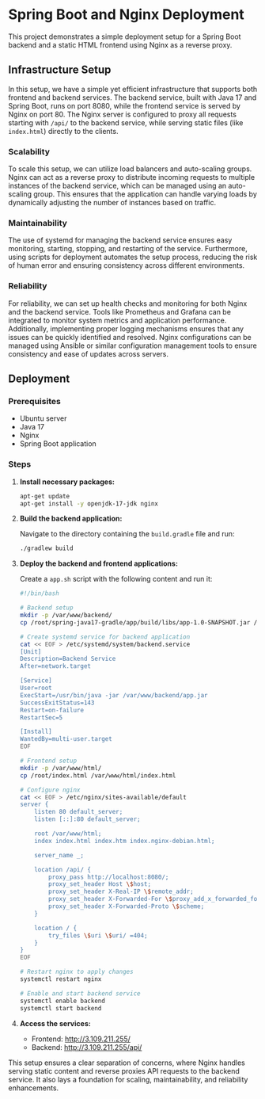 


# Spring Boot and Nginx Deployment

This project demonstrates a simple deployment setup for a Spring Boot backend and a static HTML frontend using Nginx as a reverse proxy.

## Infrastructure Setup

In this setup, we have a simple yet efficient infrastructure that supports both frontend and backend services. The backend service, built with Java 17 and Spring Boot, runs on port 8080, while the frontend service is served by Nginx on port 80. The Nginx server is configured to proxy all requests starting with `/api/` to the backend service, while serving static files (like `index.html`) directly to the clients.

### Scalability

To scale this setup, we can utilize load balancers and auto-scaling groups. Nginx can act as a reverse proxy to distribute incoming requests to multiple instances of the backend service, which can be managed using an auto-scaling group. This ensures that the application can handle varying loads by dynamically adjusting the number of instances based on traffic.

### Maintainability

The use of systemd for managing the backend service ensures easy monitoring, starting, stopping, and restarting of the service. Furthermore, using scripts for deployment automates the setup process, reducing the risk of human error and ensuring consistency across different environments.

### Reliability

For reliability, we can set up health checks and monitoring for both Nginx and the backend service. Tools like Prometheus and Grafana can be integrated to monitor system metrics and application performance. Additionally, implementing proper logging mechanisms ensures that any issues can be quickly identified and resolved. Nginx configurations can be managed using Ansible or similar configuration management tools to ensure consistency and ease of updates across servers.

## Deployment

### Prerequisites

- Ubuntu server
- Java 17
- Nginx
- Spring Boot application

### Steps

1. **Install necessary packages:**

   ```bash
   apt-get update
   apt-get install -y openjdk-17-jdk nginx
   ```

2. **Build the backend application:**

   Navigate to the directory containing the `build.gradle` file and run:

   ```bash
   ./gradlew build
   ```

3. **Deploy the backend and frontend applications:**

   Create a `app.sh` script with the following content and run it:

   ```bash
   #!/bin/bash

   # Backend setup
   mkdir -p /var/www/backend/
   cp /root/spring-java17-gradle/app/build/libs/app-1.0-SNAPSHOT.jar /var/www/backend/app.jar

   # Create systemd service for backend application
   cat << EOF > /etc/systemd/system/backend.service
   [Unit]
   Description=Backend Service
   After=network.target

   [Service]
   User=root
   ExecStart=/usr/bin/java -jar /var/www/backend/app.jar
   SuccessExitStatus=143
   Restart=on-failure
   RestartSec=5

   [Install]
   WantedBy=multi-user.target
   EOF

   # Frontend setup
   mkdir -p /var/www/html/
   cp /root/index.html /var/www/html/index.html

   # Configure nginx
   cat << EOF > /etc/nginx/sites-available/default
   server {
       listen 80 default_server;
       listen [::]:80 default_server;

       root /var/www/html;
       index index.html index.htm index.nginx-debian.html;

       server_name _;

       location /api/ {
           proxy_pass http://localhost:8080/;
           proxy_set_header Host \$host;
           proxy_set_header X-Real-IP \$remote_addr;
           proxy_set_header X-Forwarded-For \$proxy_add_x_forwarded_for;
           proxy_set_header X-Forwarded-Proto \$scheme;
       }

       location / {
           try_files \$uri \$uri/ =404;
       }
   }
   EOF

   # Restart nginx to apply changes
   systemctl restart nginx

   # Enable and start backend service
   systemctl enable backend
   systemctl start backend
   ```

4. **Access the services:**

   - Frontend: http://3.109.211.255/
   - Backend: http://3.109.211.255/api/

This setup ensures a clear separation of concerns, where Nginx handles serving static content and reverse proxies API requests to the backend service. It also lays a foundation for scaling, maintainability, and reliability enhancements.
